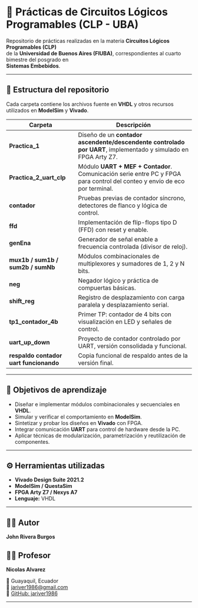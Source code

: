 # 🧩 Prácticas de Circuitos Lógicos Programables (CLP - UBA)

Repositorio de prácticas realizadas en la materia **Circuitos Lógicos Programables (CLP)**  
de la **Universidad de Buenos Aires (FIUBA)**, correspondientes al cuarto bimestre del posgrado en  
**Sistemas Embebidos**.

---

## 📂 Estructura del repositorio

Cada carpeta contiene los archivos fuente en **VHDL** y otros recursos utilizados en **ModelSim** y **Vivado**.

| Carpeta | Descripción |
|----------|--------------|
| **Practica_1** | Diseño de un **contador ascendente/descendente controlado por UART**, implementado y simulado en FPGA Arty Z7. |
| **Practica_2_uart_clp** | Módulo **UART + MEF + Contador**. Comunicación serie entre PC y FPGA para control del conteo y envío de eco por terminal. |
| **contador** | Pruebas previas de contador síncrono, detectores de flanco y lógica de control. |
| **ffd** | Implementación de flip-flops tipo D (FFD) con reset y enable. |
| **genEna** | Generador de señal enable a frecuencia controlada (divisor de reloj). |
| **mux1b / sum1b / sum2b / sumNb** | Módulos combinacionales de multiplexores y sumadores de 1, 2 y N bits. |
| **neg** | Negador lógico y práctica de compuertas básicas. |
| **shift_reg** | Registro de desplazamiento con carga paralela y desplazamiento serial. |
| **tp1_contador_4b** | Primer TP: contador de 4 bits con visualización en LED y señales de control. |
| **uart_up_down** | Proyecto de contador controlado por UART, versión consolidada y funcional. |
| **respaldo contador uart funcionando** | Copia funcional de respaldo antes de la versión final. |

---

## 🧠 Objetivos de aprendizaje

- Diseñar e implementar módulos combinacionales y secuenciales en **VHDL**.  
- Simular y verificar el comportamiento en **ModelSim**.  
- Sintetizar y probar los diseños en **Vivado** con FPGA.  
- Integrar comunicación **UART** para control de hardware desde la PC.  
- Aplicar técnicas de modularización, parametrización y reutilización de componentes.

---

## ⚙️ Herramientas utilizadas

- **Vivado Design Suite 2021.2**
- **ModelSim / QuestaSim**
- **FPGA Arty Z7 / Nexys A7**
- **Lenguaje:** VHDL

---

## 👨‍💻 Autor

**John Rivera Burgos**  

## 👨‍💻 Profesor

**Nicolas Alvarez** 

📍 Guayaquil, Ecuador  
📧 [jariver1986@gmail.com](mailto:jariver1986@gmail.com)  
🔗 [GitHub: jariver1986](https://github.com/jariver1986)

---

